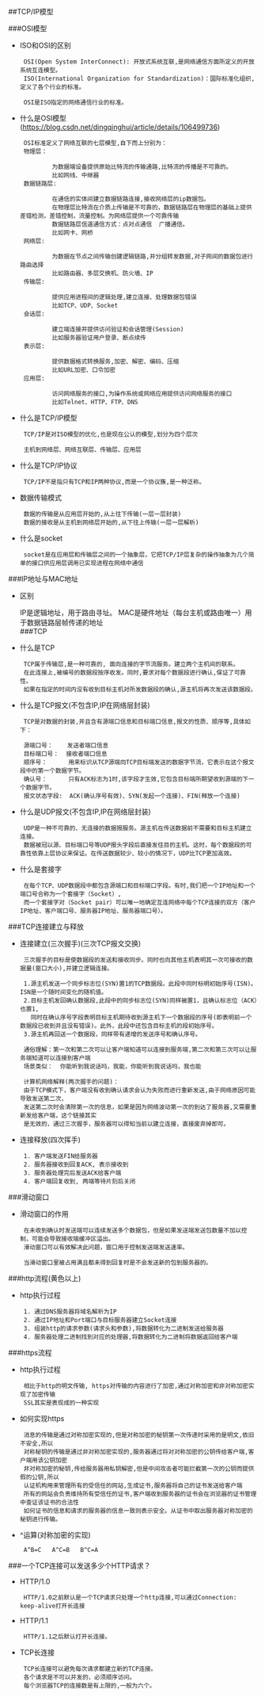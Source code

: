 ##TCP/IP模型

###OSI模型

 * ISO和OSI的区别
        
        OSI(Open System InterConnect): 开放式系统互联,是网络通信方面所定义的开放系统互连模型。
        ISO(International Organization for Standardization)：国际标准化组织,定义了各个行业的标准。
        
        OSI是ISO指定的网络通信行业的标准。
 
 * 什么是OSI模型(https://blog.csdn.net/dingqinghui/article/details/106499736)
        
        OSI标准定义了网络互联的七层模型,自下而上分别为：
        物理层：
                
                为数据端设备提供原始比特流的传输通路,比特流的传播是不可靠的。
                比如网线、中继器
        数据链路层: 
        
                在通信的实体间建立数据链路连接,接收网络层的ip数据包。
                在物理层比特流在介质上传输是不可靠的，数据链路层在物理层的基础上提供差错检测，差错控制，流量控制。为网络层提供一个可靠传输
                数据链路层信道通信方式：点对点通信  广播通信。
                比如网卡、网桥
        网络层:
                
                为数据在节点之间传输创建逻辑链路,并分组转发数据,对子网间的数据包进行路由选择
                比如路由器、多层交换机、防火墙、IP
        传输层:
                
                提供应用进程间的逻辑处理,建立连接、处理数据包错误
                比如TCP、UDP、Socket
        会话层:
                
                建立端连接并提供访问验证和会话管理(Session)
                比如服务器验证用户登录、断点续传
        表示层:
                
                提供数据格式转换服务,加密、解密、编码、压缩
                比如URL加密、口令加密
        应用层:
                
                访问网络服务的接口,为操作系统或网络应用提供访问网络服务的接口
                比如Telnet、HTTP、FTP、DNS
        
 * 什么是TCP/IP模型
        
        TCP/IP是对ISO模型的优化,也是现在公认的模型,划分为四个层次
        
        主机到网络层、网络互联层、传输层、应用层

 * 什么是TCP/IP协议
        
        TCP/IP不是指只有TCP和IP两种协议,而是一个协议簇,是一种泛称。
         
 * 数据传输模式
        
        数据的传输是从应用层开始的,从上往下传输(一层一层封装)
        数据的接收是从主机到网络层开始的,从下往上传输(一层一层解析)
        
 * 什么是socket
        
        socket是在应用层和传输层之间的一个抽象层，它把TCP/IP层复杂的操作抽象为几个简单的接口供应用层调用已实现进程在网络中通信

###IP地址与MAC地址        
        
 * 区别  
        
      IP是逻辑地址，用于路由寻址。
      MAC是硬件地址（每台主机或路由唯一）用于数据链路层帧传递的地址      
###TCP
 
 * 什么是TCP
        
        TCP属于传输层,是一种可靠的, 面向连接的字节流服务。建立两个主机间的联系。
        在此连接上,被编号的数据段按序收发。同时,要求对每个数据段进行确认,保证了可靠性。
        如果在指定的时间内没有收到目标主机对所发数据段的确认,源主机将再次发送该数据段。　　
        
 * 什么是TCP报文(不包含IP,IP在网络层封装)
        
        TCP是对数据的封装,并且含有源端口信息和目标端口信息,报文的性质、顺序等,具体如下：
        
        源端口号：    发送者端口信息
        目标端口号：  接收者端口信息
        顺序号：      用来标识从TCP源端向TCP目标端发送的数据字节流，它表示在这个报文段中的第一个数据字节。
        确认号：      只有ACK标志为1时,该字段才生效,它包含目标端所期望收到源端的下一个数据字节。
        报文状态字段:  ACK(确认序号有效)、SYN(发起一个连接)、FIN(释放一个连接)

 * 什么是UDP报文(不包含IP,IP在网络层封装)   
        
        UDP是一种不可靠的、无连接的数据报服务。源主机在传送数据前不需要和目标主机建立连接。
        数据被冠以源、目标端口号等UDP报头字段后直接发往目的主机。这时，每个数据段的可靠性依靠上层协议来保证。在传送数据较少、较小的情况下，UDP比TCP更加高效。　　
             
 * 什么是套接字
        
        在每个TCP、UDP数据段中都包含源端口和目标端口字段。有时,我们把一个IP地址和一个端口号合称为一个套接字（Socket）,
        而一个套接字对（Socket pair）可以唯一地确定互连网络中每个TCP连接的双方（客户IP地址、客户端口号、服务器IP地址、服务器端口号）。
        
###TCP连接建立与释放
        
 * 连接建立(三次握手)(三次TCP报文交换)
        
        三次握手的目标是使数据段的发送和接收同步。同时也向其他主机表明其一次可接收的数据量(窗口大小),并建立逻辑连接。
        
        1.源主机发送一个同步标志位(SYN)置1的TCP数据段。此段中同时标明初始序号(ISN)。ISN是一个随时间变化的随机值。　　
        2.目标主机发回确认数据段,此段中的同步标志位(SYN)同样被置1，且确认标志位（ACK）也置1,
          同时在确认序号字段表明目标主机期待收到源主机下一个数据段的序号(即表明前一个数据段已收到并且没有错误)。此外，此段中还包含目标主机的段初始序号。
        3.源主机再回送一个数据段，同样带有递增的发送序号和确认序号。　
        
        通俗理解：第一次和第二次可以让客户端知道可以连接到服务端,第二次和第三次可以让服务端知道可以连接到客户端
        场景类似：  你能听到我说话吗，我能，你能听到我说话吗，我也能
        
        计算机网络解释(两次握手的问题)：
        由于TCP模式下，客户端没有收到确认请求会认为失败而进行重新发送,由于网络原因可能导致发送第二次，
        发送第二次时会清除第一次的信息，如果是因为网络波动第一次的到达了服务器,又需要重新发给客户端，这个链接其实
        是无效的，通过三次握手，服务器可以得知当前以建立连接，直接废弃掉即可。
        
 * 连接释放(四次挥手)
    
        1. 客户端发送FIN给服务器
        2. 服务器接收到回复ACK, 表示接收到
        3. 服务器处理完后发送ACK给客户端
        4. 客户端回复收到, 两端等待片刻后关闭
        
        

###滑动窗口
 * 滑动窗口的作用
        
        在未收到确认时发送端可以连续发送多个数据包，但是如果发送端发送包数量不加以控制，可能会导致接收端缓冲区溢出。
        滑动窗口可以有效解决此问题，窗口用于控制发送端发送速率。
        
        当滑动窗口里被占用满且都未得到回复时是不会发送新的包到服务器的。

###http流程(黄色以上)
 * http执行过程
        
        1. 通过DNS服务器将域名解析为IP
        2. 通过IP地址和Port端口与目标服务器建立Socket连接
        3. 组装http的请求参数(请求头和参数),将数据转化为二进制发送给服务器
        4. 服务器处理二进制找到对应的处理器,将数据转化为二进制将数据返回给客户端
        
        
###https流程

 * http执行过程
        
        相比于http的明文传输, https对传输的内容进行了加密,通过对称加密和非对称加密实现了加密传输
        SSL其实是表现成的一种实现
 
 * 如何实现https
        
        消息的传输是通过对称加密实现的,但是对称加密的秘钥第一次传递时采用的是明文,依旧不安全,所以
        对称秘钥的传输是通过非对称加密实现的,服务器通过将对对称加密的公钥传给客户端,客户端用该公钥加密
        非对称加密的秘钥,传给服务器用私钥解密,但是中间攻击者可能拦截第一次的公钥而提供假的公钥,所以
        认证机构用来管理所有的受信任的网站,生成证书,服务器将自己的证书发送给客户端
        所有的网站会负责维持所有受信任的证书,客户端收到服务器的证书会在浏览器的证书管理中查证该证书的合法性
        如何证书的信息和请求的服务器的信息一致则表示安全。从证书中取出服务器对称加密的秘钥进行传输。
 
 * ^运算(对称加密的实现)
        
        A^B=C   A^C=B   B^C=A
        
        
###一个TCP连接可以发送多少个HTTP请求？

 * HTTP/1.0
        
        HTTP/1.0之前默认是一个TCP请求只处理一个http连接,可以通过Connection: keep-alive打开长连接
 
 * HTTP/1.1 
        
        HTTP/1.1之后默认打开长连接。
 
 * TCP长连接     
        
        TCP长连接可以避免每次请求都建立新的TCP连接。
        各个请求是不可以并发的，必须顺序访问。
        每个浏览器TCP的连接数是有上限的,一般为六个。